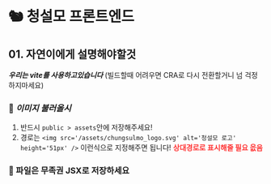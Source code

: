 # 🐿 청설모 프론트엔드

## 01. **자연이**에게 설명해야할것

**_우리는 vite를 사용하고있습니다_** (빌드할때 어려우면 CRA로 다시 전환할거니 넘 걱정 하지마세요)

### 🥶 **_이미지 불러올시_**

1. 반드시 `public > assets`안에 저장해주세요!
2. 경로는 `<img src='/assets/chungsulmo_logo.svg' alt='청설모 로고' height='51px' />` 이런식으로 지정해주면 됩니다!
   <span style='color:#f33'>**상대경로로 표시해줄 필요 읎음**</span>


### 🥶 파일은 무족권 JSX로 저장하세요